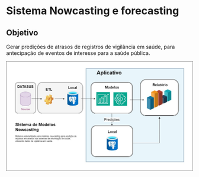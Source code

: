 # Sistema Nowcasting e forecasting

## Objetivo
Gerar predições de atrasos de registros de vigilância em saúde, para antecipação de eventos de interesse para a saúde pública.


![Diagrama](./relatorios/img/diagrama.jpg)

